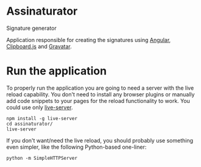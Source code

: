 Assinaturator
==============
Signature generator

Application responsible for creating the signatures using [Angular](https://angularjs.org/), [Clipboard.js](https://clipboardjs.com/) and [Gravatar](https://en.gravatar.com/).



Run the application
=====================
To properly run the application you are going to need a server with the live reload capability.
You don't need to install any browser plugins or manually add code snippets to your pages for the reload functionality to work. You could use only [live-server](https://github.com/tapio/live-server).

```
npm install -g live-server
cd assinaturator/
live-server
```

If you don't want/need the live reload, you should probably use something even simpler, like the following Python-based one-liner:

```
python -m SimpleHTTPServer
```

